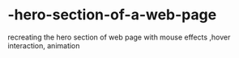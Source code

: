 # -hero-section-of-a-web-page
recreating the hero section of web page with mouse effects ,hover interaction, animation
